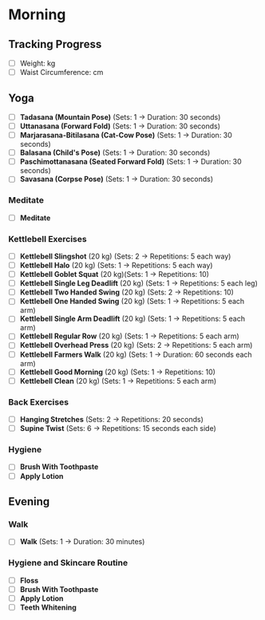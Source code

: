 # Morning

## Tracking Progress

- [ ] Weight: kg
- [ ] Waist Circumference: cm

## Yoga

- [ ] **Tadasana (Mountain Pose)** (Sets: 1 → Duration: 30 seconds)
- [ ] **Uttanasana (Forward Fold)** (Sets: 1 → Duration: 30 seconds)
- [ ] **Marjarasana-Bitilasana (Cat-Cow Pose)** (Sets: 1 → Duration: 30 seconds)
- [ ] **Balasana (Child's Pose)** (Sets: 1 → Duration: 30 seconds)
- [ ] **Paschimottanasana (Seated Forward Fold)** (Sets: 1 → Duration: 30 seconds)
- [ ] **Savasana (Corpse Pose)** (Sets: 1 → Duration: 30 seconds)

### Meditate

- [ ] **Meditate**

### Kettlebell Exercises

- [ ] **Kettlebell Slingshot** (20 kg) (Sets: 2 → Repetitions: 5 each way)
- [ ] **Kettlebell Halo** (20 kg) (Sets: 1 → Repetitions: 5 each way)
- [ ] **Kettlebell Goblet Squat** (20 kg)(Sets: 1 → Repetitions: 10)
- [ ] **Kettlebell Single Leg Deadlift** (20 kg) (Sets: 1 → Repetitions: 5 each leg)
- [ ] **Kettlebell Two Handed Swing** (20 kg) (Sets: 2 → Repetitions: 10)
- [ ] **Kettlebell One Handed Swing** (20 kg) (Sets: 1 → Repetitions: 5 each arm)
- [ ] **Kettlebell Single Arm Deadlift** (20 kg) (Sets: 1 → Repetitions: 5 each arm)
- [ ] **Kettlebell Regular Row** (20 kg) (Sets: 1 → Repetitions: 5 each arm)
- [ ] **Kettlebell Overhead Press** (20 kg) (Sets: 2 → Repetitions: 5 each arm)
- [ ] **Kettlebell Farmers Walk** (20 kg) (Sets: 1 → Duration: 60 seconds each arm)
- [ ] **Kettlebell Good Morning** (20 kg) (Sets: 1 → Repetitions: 10)
- [ ] **Kettlebell Clean** (20 kg) (Sets: 1 → Repetitions: 5 each arm)

### Back Exercises

- [ ] **Hanging Stretches** (Sets: 2 → Repetitions: 20 seconds)
- [ ] **Supine Twist** (Sets: 6 → Repetitions: 15 seconds each side)

### Hygiene

- [ ] **Brush With Toothpaste**
- [ ] **Apply Lotion**

## Evening

### Walk

- [ ] **Walk** (Sets: 1 → Duration: 30 minutes)

### Hygiene and Skincare Routine

- [ ] **Floss**
- [ ] **Brush With Toothpaste**
- [ ] **Apply Lotion**
- [ ] **Teeth Whitening**
